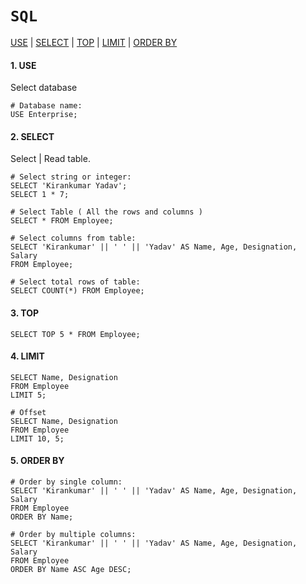 # `SQL`

<a href=#use>USE</a> | <a href=#select>SELECT</a> | <a href=#top>TOP</a> | <a href=#limit>LIMIT</a> | <a href=#orderby>ORDER BY</a>


<h4 name=use>1. USE</h4> 

Select database

```mysql
# Database name:
USE Enterprise;
```


<h4 name=select>2. SELECT</h4> 

Select | Read table.

```mysql
# Select string or integer:
SELECT 'Kirankumar Yadav';
SELECT 1 * 7;

# Select Table ( All the rows and columns )
SELECT * FROM Employee;

# Select columns from table:
SELECT 'Kirankumar' || ' ' || 'Yadav' AS Name, Age, Designation, Salary 
FROM Employee;

# Select total rows of table:
SELECT COUNT(*) FROM Employee;
``` 

<h4 name=top>3. TOP</h4> 

```mysql
SELECT TOP 5 * FROM Employee;
```

<h4 name=top>4. LIMIT</h4> 

```mysql
SELECT Name, Designation
FROM Employee
LIMIT 5;

# Offset
SELECT Name, Designation
FROM Employee
LIMIT 10, 5;
```

<h4 name=orderby>5. ORDER BY</h4>

```mysql
# Order by single column:
SELECT 'Kirankumar' || ' ' || 'Yadav' AS Name, Age, Designation, Salary 
FROM Employee
ORDER BY Name;

# Order by multiple columns:
SELECT 'Kirankumar' || ' ' || 'Yadav' AS Name, Age, Designation, Salary 
FROM Employee
ORDER BY Name ASC Age DESC;
```
